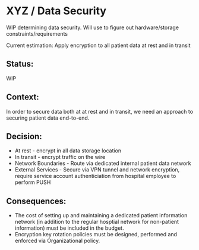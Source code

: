 # XYZ / Data Security

WIP determining data security. Will use to figure out hardware/storage constraints/requirements

Current estimation: Apply encryption to all patient data at rest and in transit

## Status: 
WIP

## Context: 
In order to secure data both at at rest and in transit, we need an approach to securing patient data end-to-end.

## Decision: 
- At rest - encrypt in all data storage location
- In transit - encrypt traffic on the wire
- Network Boundaries - Route via dedicated internal patient data network
- External Services - Secure via VPN tunnel and network encryption, require service account authenticiation from hospital employee to perform PUSH
  
## Consequences: 
- The cost of setting up and maintaining a dedicated patient information network (in addition to the regular hosptial network for non-patient information) must be included in the budget.
- Encryption key rotation policies must be designed, performed and enforced via Organizational policy.
